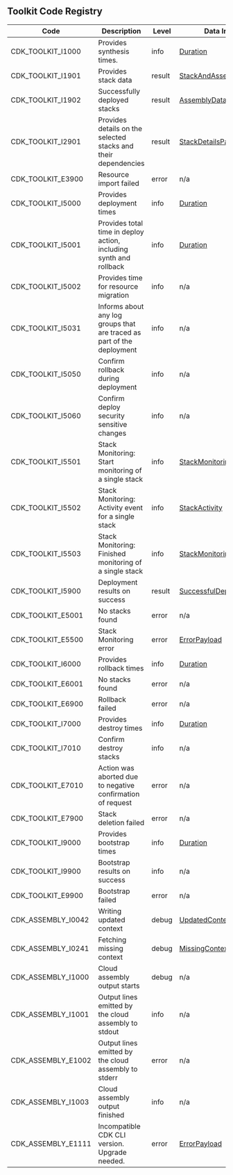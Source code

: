 ## Toolkit Code Registry

| Code | Description | Level | Data Interface |
|------|-------------|-------|----------------|
| CDK_TOOLKIT_I1000 | Provides synthesis times. | info | [Duration](https://docs.aws.amazon.com/cdk/api/toolkit-lib/interfaces/Duration.html) |
| CDK_TOOLKIT_I1901 | Provides stack data | result | [StackAndAssemblyData](https://docs.aws.amazon.com/cdk/api/toolkit-lib/interfaces/StackAndAssemblyData.html) |
| CDK_TOOLKIT_I1902 | Successfully deployed stacks | result | [AssemblyData](https://docs.aws.amazon.com/cdk/api/toolkit-lib/interfaces/AssemblyData.html) |
| CDK_TOOLKIT_I2901 | Provides details on the selected stacks and their dependencies | result | [StackDetailsPayload](https://docs.aws.amazon.com/cdk/api/toolkit-lib/interfaces/StackDetailsPayload.html) |
| CDK_TOOLKIT_E3900 | Resource import failed | error | n/a |
| CDK_TOOLKIT_I5000 | Provides deployment times | info | [Duration](https://docs.aws.amazon.com/cdk/api/toolkit-lib/interfaces/Duration.html) |
| CDK_TOOLKIT_I5001 | Provides total time in deploy action, including synth and rollback | info | [Duration](https://docs.aws.amazon.com/cdk/api/toolkit-lib/interfaces/Duration.html) |
| CDK_TOOLKIT_I5002 | Provides time for resource migration | info | n/a |
| CDK_TOOLKIT_I5031 | Informs about any log groups that are traced as part of the deployment | info | n/a |
| CDK_TOOLKIT_I5050 | Confirm rollback during deployment | info | n/a |
| CDK_TOOLKIT_I5060 | Confirm deploy security sensitive changes | info | n/a |
| CDK_TOOLKIT_I5501 | Stack Monitoring: Start monitoring of a single stack | info | [StackMonitoringControlEvent](https://docs.aws.amazon.com/cdk/api/toolkit-lib/interfaces/StackMonitoringControlEvent.html) |
| CDK_TOOLKIT_I5502 | Stack Monitoring: Activity event for a single stack | info | [StackActivity](https://docs.aws.amazon.com/cdk/api/toolkit-lib/interfaces/StackActivity.html) |
| CDK_TOOLKIT_I5503 | Stack Monitoring: Finished monitoring of a single stack | info | [StackMonitoringControlEvent](https://docs.aws.amazon.com/cdk/api/toolkit-lib/interfaces/StackMonitoringControlEvent.html) |
| CDK_TOOLKIT_I5900 | Deployment results on success | result | [SuccessfulDeployStackResult](https://docs.aws.amazon.com/cdk/api/toolkit-lib/interfaces/SuccessfulDeployStackResult.html) |
| CDK_TOOLKIT_E5001 | No stacks found | error | n/a |
| CDK_TOOLKIT_E5500 | Stack Monitoring error | error | [ErrorPayload](https://docs.aws.amazon.com/cdk/api/toolkit-lib/interfaces/ErrorPayload.html) |
| CDK_TOOLKIT_I6000 | Provides rollback times | info | [Duration](https://docs.aws.amazon.com/cdk/api/toolkit-lib/interfaces/Duration.html) |
| CDK_TOOLKIT_E6001 | No stacks found | error | n/a |
| CDK_TOOLKIT_E6900 | Rollback failed | error | n/a |
| CDK_TOOLKIT_I7000 | Provides destroy times | info | [Duration](https://docs.aws.amazon.com/cdk/api/toolkit-lib/interfaces/Duration.html) |
| CDK_TOOLKIT_I7010 | Confirm destroy stacks | info | n/a |
| CDK_TOOLKIT_E7010 | Action was aborted due to negative confirmation of request | error | n/a |
| CDK_TOOLKIT_E7900 | Stack deletion failed | error | n/a |
| CDK_TOOLKIT_I9000 | Provides bootstrap times | info | [Duration](https://docs.aws.amazon.com/cdk/api/toolkit-lib/interfaces/Duration.html) |
| CDK_TOOLKIT_I9900 | Bootstrap results on success | info | n/a |
| CDK_TOOLKIT_E9900 | Bootstrap failed | error | n/a |
| CDK_ASSEMBLY_I0042 | Writing updated context | debug | [UpdatedContext](https://docs.aws.amazon.com/cdk/api/toolkit-lib/interfaces/UpdatedContext.html) |
| CDK_ASSEMBLY_I0241 | Fetching missing context | debug | [MissingContext](https://docs.aws.amazon.com/cdk/api/toolkit-lib/interfaces/MissingContext.html) |
| CDK_ASSEMBLY_I1000 | Cloud assembly output starts | debug | n/a |
| CDK_ASSEMBLY_I1001 | Output lines emitted by the cloud assembly to stdout | info | n/a |
| CDK_ASSEMBLY_E1002 | Output lines emitted by the cloud assembly to stderr | error | n/a |
| CDK_ASSEMBLY_I1003 | Cloud assembly output finished | info | n/a |
| CDK_ASSEMBLY_E1111 | Incompatible CDK CLI version. Upgrade needed. | error | [ErrorPayload](https://docs.aws.amazon.com/cdk/api/toolkit-lib/interfaces/ErrorPayload.html) |
